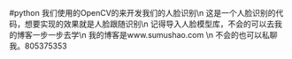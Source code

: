 #python
我们使用的OpenCV的来开发我们的人脸识别\n
这是一个人脸识别的代码，想要实现的效果就是人脸跟随识别\n
记得导入人脸模型库，不会的可以去我的博客一步一步去学\n
我的博客是www.sumushao.com \n
不会的也可以私聊我。805375353

